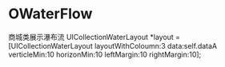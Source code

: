 # OWaterFlow
商城类展示瀑布流
 UICollectionWaterLayout *layout = [UICollectionWaterLayout layoutWithColoumn:3 data:self.dataA verticleMin:10 horizonMin:10 leftMargin:10 rightMargin:10];
 
